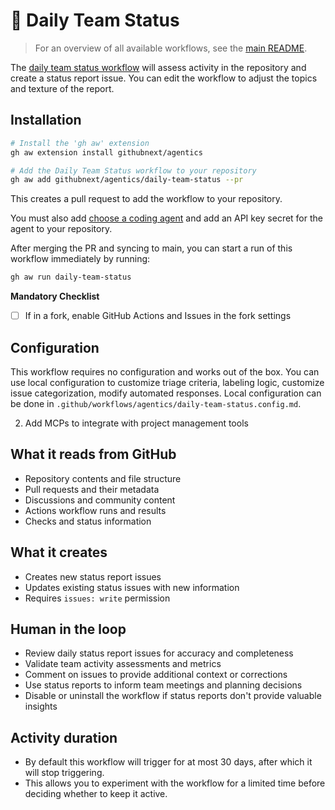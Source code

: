 # 👥 Daily Team Status

> For an overview of all available workflows, see the [main README](../README.md).

The [daily team status workflow](../workflows/daily-team-status.md?plain=1) will assess activity in the repository and create a status report issue. You can edit the workflow to adjust the topics and texture of the report. 

## Installation

```bash
# Install the 'gh aw' extension
gh aw extension install githubnext/agentics

# Add the Daily Team Status workflow to your repository
gh aw add githubnext/agentics/daily-team-status --pr
```

This creates a pull request to add the workflow to your repository.

You must also add [choose a coding agent](https://githubnext.github.io/gh-aw/reference/engines/) and add an API key secret for the agent to your repository.

After merging the PR and syncing to main, you can start a run of this workflow immediately by running:

```bash
gh aw run daily-team-status
```

**Mandatory Checklist**

* [ ] If in a fork, enable GitHub Actions and Issues in the fork settings

## Configuration

This workflow requires no configuration and works out of the box. You can use local configuration to customize triage criteria, labeling logic, customize issue categorization, modify automated responses. Local configuration can be done in `.github/workflows/agentics/daily-team-status.config.md`.

2. Add MCPs to integrate with project management tools

## What it reads from GitHub

- Repository contents and file structure
- Pull requests and their metadata
- Discussions and community content
- Actions workflow runs and results
- Checks and status information

## What it creates

- Creates new status report issues
- Updates existing status issues with new information
- Requires `issues: write` permission

## Human in the loop

- Review daily status report issues for accuracy and completeness
- Validate team activity assessments and metrics
- Comment on issues to provide additional context or corrections
- Use status reports to inform team meetings and planning decisions
- Disable or uninstall the workflow if status reports don't provide valuable insights

## Activity duration

- By default this workflow will trigger for at most 30 days, after which it will stop triggering. 
- This allows you to experiment with the workflow for a limited time before deciding whether to keep it active.
